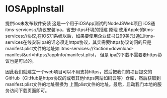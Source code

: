 # IOSAppInstall
提供ios未发布软件安装
这是一个用于iOSApp测试的NodeJSWeb项目
iOS通itms-services://协议安装ipa，省去https环境的搭建
原理
使用Apple的itms-services://协议,在IOS7.1系统以后，如果要使用企业证书(299美元)通过itms-services在线安装ipa的话必须走https协议，其实需要https协议访问的只是manifest.plist文件的地址如:itms-services://?action=download-manifest&url=https://appInfo/manifest.plist， 但是 ipa的下载不需要走https协议也是可以的。

因此我们就建立一个web项目可以不用支持https，然后把我们的项目提交的GitHub（GitHub是https协议的或者其他https网站如码云等）仓库，然后获取到manifest.plist文件的地址替换为 上面plist文件的地址。最后，启动我门本地的服务访问下载页面即可。
